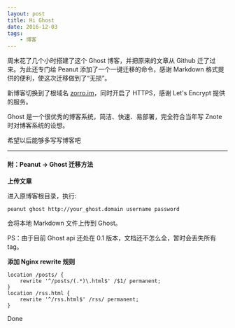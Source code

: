 ```yaml
---
layout: post
title: Hi Ghost
date: 2016-12-03
tags: 
    - 博客
---
```


周末花了几个小时搭建了这个 Ghost 博客，并把原来的文章从 Github 迁了过来。为此还专门给 Peanut 添加了一个一键迁移的命令，感谢 Markdown 格式提供的便利，使这次迁移做到了“无损”。

新博客切换到了根域名 [zorro.im](https://zorro.im)，同时开启了 HTTPS，感谢 Let's Encrypt 提供的服务。

Ghost 是一个很优秀的博客系统，简洁、快速、易部署，完全符合当年写 Znote 时对博客系统的设想。

希望以后能够多写写博客吧

---

#### 附：Peanut -> Ghost 迁移方法

**上传文章**

进入原博客根目录，执行:    

```shell
peanut ghost http://your_ghost.domain username password
```

会将本地 Markdown 文件上传到 Ghost。

PS：由于目前 Ghost api 还处在 0.1 版本，文档还不怎么全，暂时会丢失所有 tag。

**添加 Nginx rewrite 规则**

```nginx
location /posts/ {
    rewrite '^/posts/(.*)\.html$' /$1/ permanent;
}
location /rss.html {
    rewrite '^/rss.html$' /rss/ permanent;
}
```

Done
